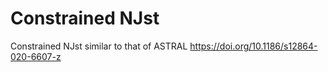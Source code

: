 Constrained NJst
===================

Constrained NJst similar to that of ASTRAL https://doi.org/10.1186/s12864-020-6607-z